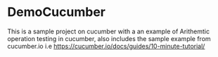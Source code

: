 # DemoCucumber

This is a sample project on cucumber with a an example of Arithemtic operation testing in cucumber,
also includes the sample example from cucumber.io i.e https://cucumber.io/docs/guides/10-minute-tutorial/
